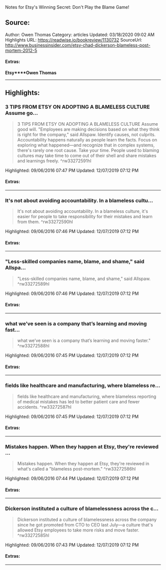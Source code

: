 Notes for Etsy's Winning Secret: Don't Play the Blame Game!

## Source:
Author: Owen Thomas
Category: articles
Updated: 03/18/2020 09:02 AM
Highlights URL: https://readwise.io/bookreview/1130732
SourceUrl: http://www.businessinsider.com/etsy-chad-dickerson-blameless-post-mortem-2012-5


#### Extras:
**Etsy****Owen Thomas**



 
-----
 ## Highlights:

### 3 TIPS FROM ETSY ON ADOPTING A BLAMELESS CULTURE Assume go...
>3 TIPS FROM ETSY ON ADOPTING A BLAMELESS CULTURE
>Assume good will. "Employees are making decisions based on what they think is right for the company," said Allspaw.
Identify causes, not culprits. Accountability happens naturally as people learn the facts. Focus on exploring what happened—and recognize that in complex systems, there's rarely one root cause.
Take your time. People used to blaming cultures may take time to come out of their shell and share mistakes and learnings freely. ^rw33272591hl


Highlighted: 09/06/2016 07:47 PM
Updated: 12/07/2019 07:12 PM


#### Extras:





------

### It's not about avoiding accountability. In a blameless cultu...
>It's not about avoiding accountability. In a blameless culture, it's easier for people to take responsibility for their mistakes and learn from them. ^rw33272590hl


Highlighted: 09/06/2016 07:46 PM
Updated: 12/07/2019 07:12 PM


#### Extras:





------

### "Less-skilled companies name, blame, and shame," said Allspa...
>"Less-skilled companies name, blame, and shame," said Allspaw. ^rw33272589hl


Highlighted: 09/06/2016 07:46 PM
Updated: 12/07/2019 07:12 PM


#### Extras:





------

### what we’ve seen is a company that’s learning and moving fast...
>what we’ve seen is a company that’s learning and moving faster." ^rw33272588hl


Highlighted: 09/06/2016 07:45 PM
Updated: 12/07/2019 07:12 PM


#### Extras:





------

### fields like healthcare and manufacturing, where blameless re...
>fields like healthcare and manufacturing, where blameless reporting of medical mistakes has led to better patient care and fewer accidents. ^rw33272587hl


Highlighted: 09/06/2016 07:45 PM
Updated: 12/07/2019 07:12 PM


#### Extras:





------

### Mistakes happen. When they happen at Etsy, they're reviewed ...
>Mistakes happen. When they happen at Etsy, they're reviewed in what's called a "blameless post-mortem." ^rw33272586hl


Highlighted: 09/06/2016 07:44 PM
Updated: 12/07/2019 07:12 PM


#### Extras:





------

### Dickerson instituted a culture of blamelessness across the c...
>Dickerson instituted a culture of blamelessness across the company since he got promoted from CTO to CEO last July—a culture that's allowed Etsy employees to take more risks and move faster. ^rw33272585hl


Highlighted: 09/06/2016 07:43 PM
Updated: 12/07/2019 07:12 PM


#### Extras:





------

